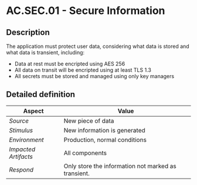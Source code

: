 # AC.SEC.01 - Secure Information

## Description

The application must protect user data, considering what data is stored and what data is transient, including:

* Data at rest must be encripted using AES 256
* All data on transit will be encripted using at least TLS 1.3
* All secrets must be stored and managed using only key managers

## Detailed definition

| Aspect   | Value           |
| -------- | --------------- |
| *Source* | New piece of data |
| *Stimulus* | New information is generated |
| *Environment* | Production, normal conditions |
| *Impacted Artifacts* | All components |
| *Respond* | Only store the information not marked as transient. |